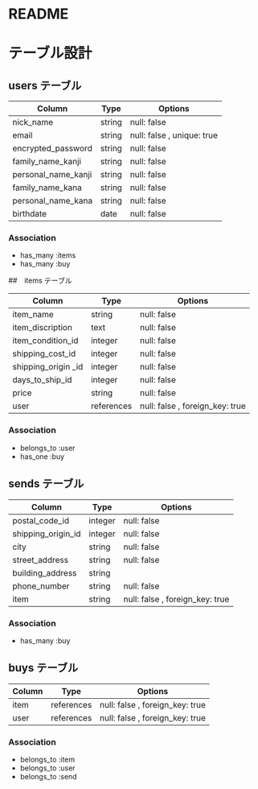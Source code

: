 # README

# テーブル設計

## users テーブル

| Column             | Type   | Options                    |
| ------------------ | ------ | -------------------------- |
| nick_name          | string | null: false                |
| email              | string | null: false , unique: true |
| encrypted_password | string | null: false                |
| family_name_kanji  | string | null: false                |
| personal_name_kanji| string | null: false                |
| family_name_kana   | string | null: false                |
| personal_name_kana | string | null: false                |
| birthdate          | date   | null: false                |

### Association
- has_many :items
- has_many :buy


##　items テーブル

| Column             | Type       | Options                         |
| ------------------ | -----------| --------------------------------|
| item_name          | string     | null: false                     |
| item_discription   | text       | null: false                     |
| item_condition_id  | integer    | null: false                     |
| shipping_cost_id   | integer    | null: false                     |
| shipping_origin _id| integer    | null: false                     |
| days_to_ship_id    | integer    | null: false                     |
| price              | string     | null: false                     |
| user               | references | null: false , foreign_key: true | 

### Association

- belongs_to :user
- has_one :buy

## sends テーブル

| Column             | Type    | Options                         |
| -------------------| --------| --------------------------------|
| postal_code_id     | integer | null: false                     |
| shipping_origin_id | integer | null: false                     |
| city               | string  | null: false                     |
| street_address     | string  | null: false                     |
| building_address   | string  |                                 |
| phone_number       | string  | null: false                     |
| item               | string  | null: false , foreign_key: true |

### Association

- has_many :buy

## buys テーブル

| Column             | Type       | Options                         |
| ------------------ | -----------| ------------------------------- |
| item               | references | null: false , foreign_key: true |
| user               | references | null: false , foreign_key: true |

### Association

- belongs_to :item
- belongs_to :user
- belongs_to :send